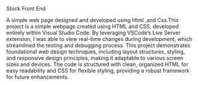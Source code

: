 Stock Front End

A simple web page designed and developed using Html ,and  Css.This project is a simple webpage created using HTML and CSS, developed entirely within Visual Studio Code. By leveraging VSCode’s Live Server extension, I was able to view real-time changes during development, which streamlined the testing and debugging process. This project demonstrates foundational web design techniques, including layout structures, styling, and responsive design principles, making it adaptable to various screen sizes and devices. The code is structured with clean, organized HTML for easy readability and CSS for flexible styling, providing a robust framework for future enhancements.
